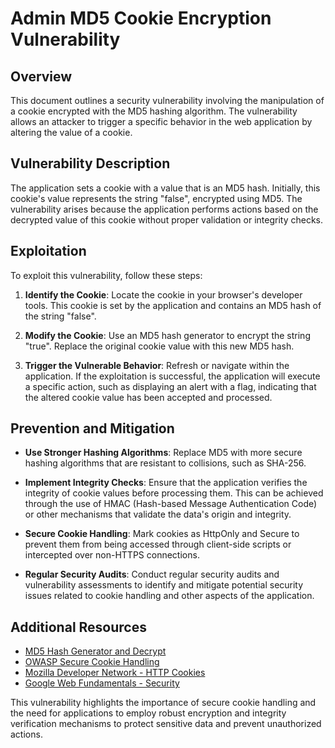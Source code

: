# Admin MD5 Cookie Encryption Vulnerability

## Overview

This document outlines a security vulnerability involving the manipulation of a cookie encrypted with the MD5 hashing algorithm. The vulnerability allows an attacker to trigger a specific behavior in the web application by altering the value of a cookie.

## Vulnerability Description

The application sets a cookie with a value that is an MD5 hash. Initially, this cookie's value represents the string "false", encrypted using MD5. The vulnerability arises because the application performs actions based on the decrypted value of this cookie without proper validation or integrity checks.

## Exploitation

To exploit this vulnerability, follow these steps:

1. **Identify the Cookie**: Locate the cookie in your browser's developer tools. This cookie is set by the application and contains an MD5 hash of the string "false".

2. **Modify the Cookie**: Use an MD5 hash generator to encrypt the string "true". Replace the original cookie value with this new MD5 hash.

3. **Trigger the Vulnerable Behavior**: Refresh or navigate within the application. If the exploitation is successful, the application will execute a specific action, such as displaying an alert with a flag, indicating that the altered cookie value has been accepted and processed.

## Prevention and Mitigation

- **Use Stronger Hashing Algorithms**: Replace MD5 with more secure hashing algorithms that are resistant to collisions, such as SHA-256.

- **Implement Integrity Checks**: Ensure that the application verifies the integrity of cookie values before processing them. This can be achieved through the use of HMAC (Hash-based Message Authentication Code) or other mechanisms that validate the data's origin and integrity.

- **Secure Cookie Handling**: Mark cookies as HttpOnly and Secure to prevent them from being accessed through client-side scripts or intercepted over non-HTTPS connections.

- **Regular Security Audits**: Conduct regular security audits and vulnerability assessments to identify and mitigate potential security issues related to cookie handling and other aspects of the application.

## Additional Resources

- [MD5 Hash Generator and Decrypt](https://md5decrypt.net/en/)
- [OWASP Secure Cookie Handling](https://owasp.org/www-community/controls/SecureCookieAttribute)
- [Mozilla Developer Network - HTTP Cookies](https://developer.mozilla.org/en-US/docs/Web/HTTP/Cookies)
- [Google Web Fundamentals - Security](https://developers.google.com/web/fundamentals/security)

This vulnerability highlights the importance of secure cookie handling and the need for applications to employ robust encryption and integrity verification mechanisms to protect sensitive data and prevent unauthorized actions.
